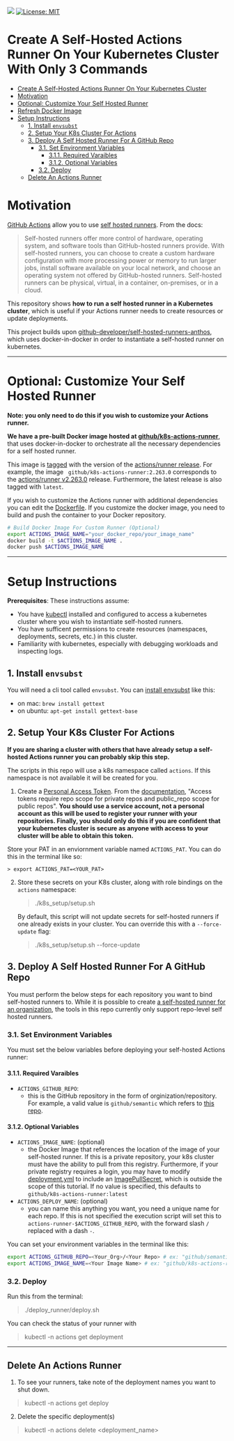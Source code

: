 ![](https://github.com/machine-learning-apps/self-hosted-k8s-runner/workflows/Update-Image/badge.svg) [![License: MIT](https://img.shields.io/badge/License-MIT-blue.svg)](https://opensource.org/licenses/MIT)

# Create A Self-Hosted Actions Runner On Your Kubernetes Cluster With Only 3 Commands

<!-- TOC depthFrom:1 depthTo:6 withLinks:1 updateOnSave:1 orderedList:0 -->

- [Create A Self-Hosted Actions Runner On Your Kubernetes Cluster](#create-a-self-hosted-actions-runner-on-your-kubernetes-cluster)
- [Motivation](#motivation)
- [Optional: Customize Your Self Hosted Runner](#optional-customize-your-self-hosted-runner)
- [Refresh Docker Image](#refresh-docker-image)
- [Setup Instructions](#setup-instructions)
	- [1. Install `envsubst`](#1-install-envsubst)
	- [2. Setup Your K8s Cluster For Actions](#2-setup-your-k8s-cluster-for-actions)
	- [3. Deploy A Self Hosted Runner For A GitHub Repo](#3-deploy-a-self-hosted-runner-for-a-github-repo)
		- [3.1. Set Environment Variables](#31-set-environment-variables)
			- [3.1.1. Required Varaibles](#311-required-varaibles)
			- [3.1.2. Optional Variables](#312-optional-variables)
		- [3.2. Deploy](#32-deploy)
	- [Delete An Actions Runner](#delete-an-actions-runner)

<!-- /TOC -->

# Motivation

[GitHub Actions](https://github.com/features/actions) allow you to use [self hosted runners](https://help.github.com/en/actions/hosting-your-own-runners/about-self-hosted-runners).  From the docs:

> Self-hosted runners offer more control of hardware, operating system, and software tools than GitHub-hosted runners provide. With self-hosted runners, you can choose to create a custom hardware configuration with more processing power or memory to run larger jobs, install software available on your local network, and choose an operating system not offered by GitHub-hosted runners. Self-hosted runners can be physical, virtual, in a container, on-premises, or in a cloud.

This repository shows **how to run a self hosted runner in a Kubernetes cluster**, which is useful if your Actions runner needs to create resources or update deployments.  

This project builds upon [github-developer/self-hosted-runners-anthos](https://github.com/github-developer/self-hosted-runners-anthos), which uses docker-in-docker in order to  instantiate a self-hosted runner on kubernetes.
___

# Optional: Customize Your Self Hosted Runner

**Note: you only need to do this if you wish to customize your Actions runner.**

**We have a pre-built Docker image hosted at [github/k8s-actions-runner](https://hub.docker.com/r/github/k8s-actions-runner)**, that uses docker-in-docker to orchestrate all the necessary dependencies for a self hosted runner.

This image is [tagged](https://hub.docker.com/r/github/k8s-actions-runner/tags) with the version of the [actions/runner release](https://github.com/actions/runner/releases/).  For example, the image ` github/k8s-actions-runner:2.263.0` corresponds to the [actions/runner v2.263.0](https://github.com/actions/runner/releases/tag/v2.263.0) release.  Furthermore, the latest release is also tagged with `latest`.

If you wish to customize the Actions runner with additional dependencies you can edit the [Dockerfile](./Dockerfile).  If you customize the docker image, you need to build and push the container to your Docker repository.

```bash
# Build Docker Image For Custom Runner (Optional)
export ACTIONS_IMAGE_NAME="your_docker_repo/your_image_name"
docker build -t $ACTIONS_IMAGE_NAME .
docker push $ACTIONS_IMAGE_NAME
```
___

# Setup Instructions

**Prerequisites**: These instructions assume:
  - You have [kubectl](https://kubernetes.io/docs/tasks/tools/install-kubectl/) installed and configured to access a kubernetes cluster where you wish to instantiate self-hosted runners.
  - You have sufficent permissions to create resources (namespaces, deployments, secrets, etc.) in this cluster.
  - Familiarity with kubernetes, especially with debugging workloads and inspecting logs.

##  1. Install `envsubst`

You will need a cli tool called `envsubst`.  You can [install envsubst](https://command-not-found.com/envsubst) like this:

- on mac: `brew install gettext`
- on ubuntu: `apt-get install gettext-base`

##  2. Setup Your K8s Cluster For Actions

**If you are sharing a cluster with others that have already setup a self-hosted Actions runner you can probably skip this step.**

The scripts in this repo will use a k8s namespace called `actions`.  If this namespace is not available it will be created for you.

1. Create a [Personal Access Token](https://help.github.com/en/github/authenticating-to-github/creating-a-personal-access-token-for-the-command-line). From the [documentation](https://developer.github.com/v3/actions/self_hosted_runners/), "Access tokens require repo scope for private repos and public_repo scope for public repos".  **You should use a service account, not a personal account as this will be used to register your runner with your repositories.  Finally, you should only do this if you are confident that your kubernetes cluster is secure as anyone with access to your cluster will be able to obtain this token.**  

Store your PAT in an enviornment variable named `ACTIONS_PAT`.  You can do this in the terminal like so:

    > export ACTIONS_PAT=<YOUR_PAT>

2. Store these secrets on your K8s cluster, along with role bindings on the `actions` namespace:

    > ./k8s_setup/setup.sh


    By default, this script will not update secrets for self-hosted runners if one already exists in your cluster.  You can override this with a `--force-update` flag:

    > ./k8s_setup/setup.sh --force-update

##  3. Deploy A Self Hosted Runner For A GitHub Repo

You must perform the below steps for each repository you want to bind self-hosted runners to.  While it is possible to create [a self-hosted runner for an organization](https://github.blog/changelog/2020-04-22-github-actions-organization-level-self-hosted-runners/), the tools in this repo currently only support repo-level self hosted runners.  

###  3.1. Set Environment Variables

You must set the below variables before deploying your self-hosted Actions runner:

####  3.1.1. Required Varaibles

- `ACTIONS_GITHUB_REPO`:
  - this is the GitHub repository in the form of orginization/repository.  For example, a valid value is `github/semantic` which refers to [this repo](https://github.com/github/semantic).

####  3.1.2. Optional Variables
- `ACTIONS_IMAGE_NAME`: (optional)
  - the Docker Image that references the location of the image of your self-hosted runner.  If this is a private repository, your k8s cluster must have the ability to pull from this registry.  Furthermore, if your private registry requires a login, you may have to modify [deployment.yml](./deploy_runner/deployment.yml) to include an [ImagePullSecret](https://kubernetes.io/docs/tasks/configure-pod-container/pull-image-private-registry/), which is outside the scope of this tutorial.  If no value is specified, this defaults to `github/k8s-actions-runner:latest`
- `ACTIONS_DEPLOY_NAME`: (optional)
  - you can name this anything you want, you need a unique name for each repo.  If this is not specified the execution script will set this to `actions-runner-$ACTIONS_GITHUB_REPO`, with the forward slash `/` replaced with a dash `-`.

You can set your environment variables in the terminal like this:

```bash
export ACTIONS_GITHUB_REPO=<Your_Org>/<Your Repo> # ex: "github/semantic"
export ACTIONS_IMAGE_NAME=<Your Image Name> # ex: "github/k8s-actions-runner:2.263.0"
```

###  3.2. Deploy

Run this from the terminal:

> ./deploy_runner/deploy.sh

You can check the status of your runner with

> kubectl -n actions get deployment

___

##  Delete An Actions Runner

1. To see your runners, take note of the deployment names you want to shut down.

> kubectl -n actions get deploy

2. Delete the specific deployment(s)

> kubectl -n actions delete <deployment_name>
